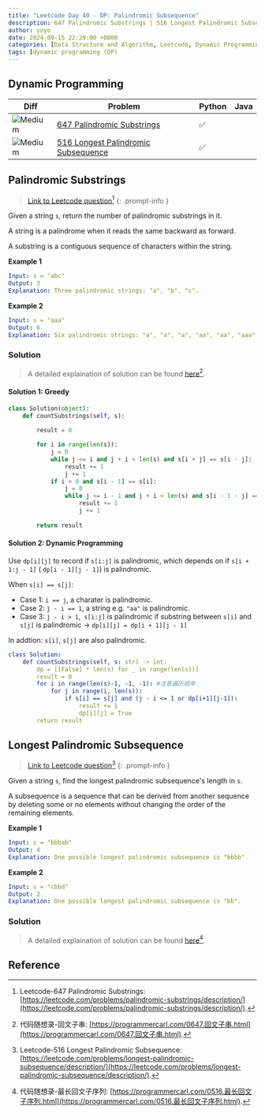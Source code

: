 ```yaml
---
title: "Leetcode Day 40 - DP: Palindromic Subsequence"
description: 647 Palindromic Substrings | 516 Longest Palindromic Subsequence
author: yoyo
date: 2024-09-15 22:29:00 +0800
categories: [Data Structure and Algorithm, Leetcode, Dynamic Programming]
tags: [dynamic programming (DP)
---
```


## Dynamic Programming

| Diff                                                                                                | Problem                                                                                 | Python | Java  |
|-----------------------------------------------------------------------------------------------------|-----------------------------------------------------------------------------------------|--------|-------|
| ![Medium](https://img.shields.io/badge/Medium-yellow)                                               | [647 Palindromic Substrings](#palindromic-substrings)                                   |✅      |       |
| ![Medium](https://img.shields.io/badge/Medium-yellow)                                               | [516 Longest Palindromic Subsequence](#longest-palindromic-subsequence)              |✅      |       |

## Palindromic Substrings

> [Link to Leetcode question](https://leetcode.com/problems/palindromic-substrings/description/)[^ps]
{: .prompt-info }


Given a string `s`, return the number of palindromic substrings in it.

A string is a palindrome when it reads the same backward as forward.

A substring is a contiguous sequence of characters within the string.

**Example 1**

```yml
Input: s = "abc"
Output: 3
Explanation: Three palindromic strings: "a", "b", "c".
```

**Example 2**

```yml
Input: s = "aaa"
Output: 6
Explanation: Six palindromic strings: "a", "a", "a", "aa", "aa", "aaa".
```

### Solution

> A detailed explaination of solution can be found [here](https://programmercarl.com/0647.回文子串.html)[^psSolution].

#### Solution 1: Greedy

```python
class Solution(object):
    def countSubstrings(self, s):
        
        result = 0

        for i in range(len(s)):
            j = 0
            while j <= i and j + i < len(s) and s[i + j] == s[i - j]:
                result += 1
                j += 1
            if i > 0 and s[i - 1] == s[i]:
                j = 0
                while j <= i - 1 and j + i < len(s) and s[i - 1 - j] == s[i + j]:
                    result += 1
                    j += 1
        
        return result
```

#### Solution 2: Dynamic Programming

Use `dp[i][j]` to record if `s[i:j]` is palindromic, which depends on if `s[i + 1:j - 1]` ( `dp[i - 1][j - 1]`) is palindromic.

When `s[i] == s[j]`:
- Case 1: `i == j`, a charater is palindromic.
- Case 2: `j - i == 1`, a string e.g. `"aa"` is palindromic.
- Case 3: `j - i > 1`,` s[i:j]` is palindromic if substring between `s[i]` and `s[j]` is palindromic -> `dp[i][j] = dp[i + 1][j - 1]`

In addtion: `s[i]`, `s[j]` are also palindromic.

```yml
class Solution:
    def countSubstrings(self, s: str) -> int:
        dp = [[False] * len(s) for _ in range(len(s))]
        result = 0
        for i in range(len(s)-1, -1, -1): #注意遍历顺序
            for j in range(i, len(s)):
                if s[i] == s[j] and (j - i <= 1 or dp[i+1][j-1]): 
                    result += 1
                    dp[i][j] = True
        return result
```


## Longest Palindromic Subsequence

> [Link to Leetcode question](https://leetcode.com/problems/longest-palindromic-subsequence/description/)[^lps]
{: .prompt-info }

Given a string `s`, find the longest palindromic subsequence's length in `s`.

A subsequence is a sequence that can be derived from another sequence by deleting some or no elements without changing the order of the remaining elements.

**Example 1**

```yml
Input: s = "bbbab"
Output: 4
Explanation: One possible longest palindromic subsequence is "bbbb".
```

**Example 2**

```yml
Input: s = "cbbd"
Output: 2
Explanation: One possible longest palindromic subsequence is "bb".
```

### Solution

> A detailed explaination of solution can be found [here](https://programmercarl.com/0516.最长回文子序列.html)[^lpsSolution].





## Reference

[^ps]:Leetcode-647 Palindromic Substrings: [https://leetcode.com/problems/palindromic-substrings/description/](https://leetcode.com/problems/palindromic-substrings/description/).
[^psSolution]:代码随想录-回文子串: [https://programmercarl.com/0647.回文子串.html](https://programmercarl.com/0647.回文子串.html).
[^lps]:Leetcode-516 Longest Palindromic Subsequence: [https://leetcode.com/problems/longest-palindromic-subsequence/description/](https://leetcode.com/problems/longest-palindromic-subsequence/description/).
[^lpsSolution]:代码随想录-最长回文子序列: [https://programmercarl.com/0516.最长回文子序列.html](https://programmercarl.com/0516.最长回文子序列.html).
